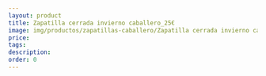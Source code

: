 ```yaml
---
layout: product
title: Zapatilla cerrada invierno caballero_25€
image: img/productos/zapatillas-caballero/Zapatilla cerrada invierno caballero_25€.webp
price: 
tags: 
description: 
order: 0
---
```

